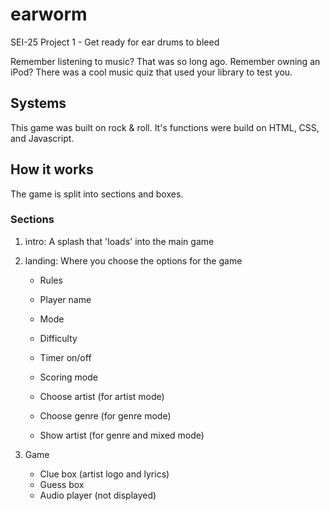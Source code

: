 # earworm
SEI-25 Project 1 - Get ready for ear drums to bleed

Remember listening to music? That was so long ago.
Remember owning an iPod? There was a cool music quiz that used your library to test you.

## Systems
This game was built on rock & roll. It's functions were build on HTML, CSS, and Javascript.

## How it works
The game is split into sections and boxes.

### Sections
1. intro: A splash that 'loads' into the main game

1. landing: Where you choose the options for the game
    * Rules
    * Player name
    * Mode
    * Difficulty
    * Timer on/off
    * Scoring mode
    
    * Choose artist (for artist mode)
    * Choose genre (for genre mode)
    * Show artist (for genre and mixed mode)
1. Game
    * Clue box (artist logo and lyrics)
    * Guess box
    * Audio player (not displayed)
